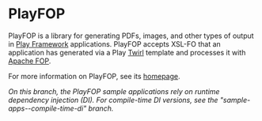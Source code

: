 PlayFOP
=======

PlayFOP is a library for generating PDFs, images, and other types of output in [Play Framework](https://www.playframework.com/) applications. PlayFOP accepts XSL-FO that an application has generated via a Play [Twirl](https://www.playframework.com/documentation/2.6.x/ScalaTemplates) template and processes it with [Apache FOP](https://xmlgraphics.apache.org/fop/).

For more information on PlayFOP, see its [homepage](https://www.dmanchester.com/playfop).

_On this branch, the PlayFOP sample applications rely on runtime dependency injection (DI). For compile-time DI versions, see the "sample-apps--compile-time-di" branch._
